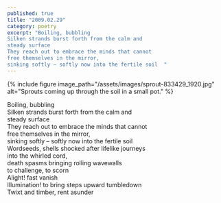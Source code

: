 ```yaml
---
published: true
title: "2009.02.29"
category: poetry
excerpt: "Boiling, bubbling  
Silken strands burst forth from the calm and  
steady surface  
They reach out to embrace the minds that cannot  
free themselves in the mirror,  
sinking softly – softly now into the fertile soil  "
---
```

{% include figure image_path="/assets/images/sprout-833429_1920.jpg" alt="Sprouts coming up through the soil in a small pot." %}

Boiling, bubbling  
Silken strands burst forth from the calm and  
steady surface  
They reach out to embrace the minds that cannot  
free themselves in the mirror,  
sinking softly – softly now into the fertile soil  
Wordseeds, shells shocked after lifelike journeys  
into the whirled cord,  
death spasms bringing rolling wavewalls  
to challenge, to scorn  
Alight! fast vanish  
Illumination! to bring steps upward tumbledown  
Twixt and timber, rent asunder
